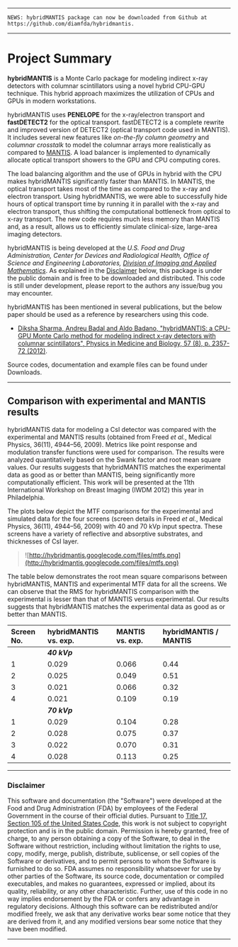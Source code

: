 
---


```
NEWS: hybridMANTIS package can now be downloaded from Github at https://github.com/diamfda/hybridmantis.
```

---

# Project Summary #
**hybridMANTIS** is a Monte Carlo package for modeling indirect x-ray detectors with columnar scintillators using a novel hybrid CPU-GPU technique. This hybrid approach maximizes the utilization of CPUs and GPUs in modern workstations.

hybridMANTIS uses **PENELOPE** for the x-ray/electron transport and **fastDETECT2** for the optical transport. fastDETECT2 is a complete rewrite and improved version of DETECT2 (optical transport code used in MANTIS). It includes several new features like _on-the-fly column geometry_ and _columnar crosstalk_ to model the columnar arrays more realistically as compared to [MANTIS](http://code.google.com/p/mantismc). A load balancer is implemented to dynamically allocate optical transport showers to the GPU and CPU computing cores.

The load balancing algorithm and the use of GPUs in hybrid with the CPU makes hybridMANTIS significantly faster than MANTIS. In MANTIS, the optical transport takes most of the time as compared to the x-ray and electron transport. Using hybridMANTIS, we were able to successfully hide hours of optical transport time by running it in parallel with the x-ray and electron transport, thus shifting the computational bottleneck from optical to x-ray transport. The new code requires much less memory than MANTIS and, as a result, allows us to efficiently simulate clinical-size, large-area imaging detectors.

hybridMANTIS is being developed at the _U.S. Food and Drug Administration, Center for Devices and Radiological Health, Office of Science and Engineering Laboratories, [Division of Imaging and Applied Mathematics](http://www.fda.gov/MedicalDevices/ScienceandResearch/ucm2007489.htm)_. As explained in the [Disclaimer](#Disclaimer.md) below, this package is under the public domain and is free to be downloaded and distributed. This code is still under development, please report to the authors any issue/bug you may encounter.

hybridMANTIS has been mentioned in several publications, but the below paper should be used as a reference by researchers using this code.

  * [Diksha Sharma, Andreu Badal and Aldo Badano, "hybridMANTIS: a CPU-GPU Monte Carlo method for modeling indirect x-ray detectors with columnar scintillators", Physics in Medicine and Biology, 57 (8), p. 2357-72 (2012)](http://iopscience.iop.org/0031-9155/57/8/2357/article).

Source codes, documentation and example files can be found under Downloads.


---

## Comparison with experimental and MANTIS results ##

hybridMANTIS data for modeling a CsI detector was compared with the experimental and MANTIS results (obtained from Freed _et al._, Medical Physics, 36(11), 4944–56, 2009). Metrics like point response and modulation transfer functions were used for comparison. The results were analyzed quantitatively based on the Swank factor and root mean square values. Our results suggests that hybridMANTIS matches the experimental data as good as or better than MANTIS, being significantly more computationally efficient. This work will be presented at the 11th International Workshop on Breast Imaging (IWDM 2012) this year in Philadelphia.

The plots below depict the MTF comparisons for the experimental and simulated data for the four screens (screen details in Freed _et al._, Medical Physics, 36(11), 4944–56, 2009) with 40 and 70 kVp input spectra. These screens have a variety of reflective and absorptive substrates, and thicknesses of CsI layer.

> ![http://hybridmantis.googlecode.com/files/mtfs.png](http://hybridmantis.googlecode.com/files/mtfs.png)

The table below demonstrates the root mean square comparisons between hybridMANTIS, MANTIS and experimental MTF data for all the screens. We can observe that the RMS for hybridMANTIS comparison with the experimental is lesser than that of MANTIS versus experimental. Our results suggests that hybridMANTIS matches the experimental data as good as or better than MANTIS.

| **Screen No.** | **hybridMANTIS vs. exp.** | **MANTIS vs. exp.** | **hybridMANTIS / MANTIS** |
|:---------------|:--------------------------|:--------------------|:--------------------------|
|                | _**40 kVp**_              |                     |                           |
| 1              | 0.029                     | 0.066               | 0.44                      |
| 2              | 0.025                     | 0.049               | 0.51                      |
| 3              | 0.021                     | 0.066               | 0.32                      |
| 4              | 0.021                     | 0.109               | 0.19                      |
|                | _**70 kVp**_              |                     |                           |
| 1              | 0.029                     | 0.104               | 0.28                      |
| 2              | 0.028                     | 0.075               | 0.37                      |
| 3              | 0.022                     | 0.070               | 0.31                      |
| 4              | 0.028                     | 0.113               | 0.25                      |


---

### Disclaimer ###

This software and documentation (the "Software") were developed at the Food and Drug Administration (FDA) by employees of the Federal Government in the course of their official duties. Pursuant to [Title 17, Section 105 of the United States Code](http://www.copyright.gov/title17/92chap1.html#105), this work is not subject to copyright protection and is in the public domain. Permission is hereby granted, free of charge, to any person obtaining a copy of the Software, to deal in the Software without restriction, including without limitation the rights to use, copy, modify, merge, publish, distribute, sublicense, or sell copies of the Software or derivatives, and to permit persons to whom the Software is furnished to do so. FDA assumes no responsibility whatsoever for use by other parties of the Software, its source code, documentation or compiled executables, and makes no guarantees, expressed or implied, about its quality, reliability, or any other characteristic.   Further, use of this code in no way implies endorsement by the FDA or confers any advantage in regulatory decisions.  Although this software can be redistributed and/or modified freely, we ask that any derivative works bear some notice that they are derived from it, and any modified versions bear some notice that they have been modified.


---
